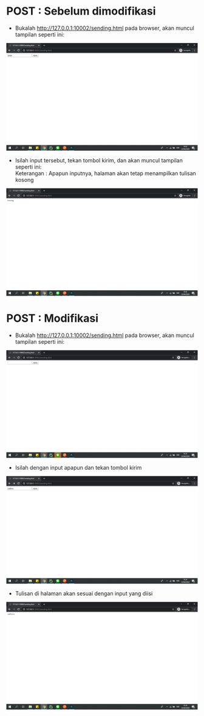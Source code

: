 # POST : Sebelum dimodifikasi

* Bukalah http://127.0.0.1:10002/sending.html pada browser, akan muncul tampilan seperti ini:

![Client](bukti/get1.png)

* Isilah input tersebut, tekan tombol kirim, dan akan muncul tampilan seperti ini:<br>
Keterangan : Apapun inputnya, halaman akan tetap menampilkan tulisan kosong

![Client](bukti/get2.png)



# POST : Modifikasi

* Bukalah http://127.0.0.1:10002/sending.html pada browser, akan muncul tampilan seperti ini:

![Client](bukti/1.png)

* Isilah dengan input apapun dan tekan tombol kirim

![Client](bukti/2.png)

* Tulisan di halaman akan sesuai dengan input yang diisi

![Client](bukti/3.png)
